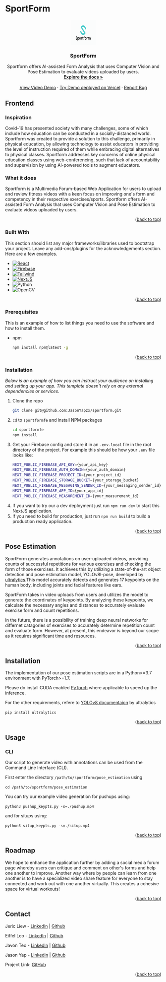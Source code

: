 # SportForm

<div id="top"></div>

<div align="center">
  <a href="https://github.com/JasonYapzx/sportform">
    <img src="./sportformfe/public/Logo1.svg" alt="Logo" width="80" height="80">
  </a>

  <h3 align="center">SportForm</h3>

  <p align="center">
    Sportform offers AI-assisted Form Analysis that uses Computer Vision and Pose Estimation to evaluate videos uploaded by users. 
    <br />
    <a href="https://github.com/JasonYapzx/sportform/"><strong>Explore the docs »</strong></a>
    <br />
    <br />
    <a href="https://www.youtube.com/watch?v=ZICofXfZx4o">View Video Demo</a>
    ·
    <a href="https://sportform.vercel.app/">Try Demo deployed on Vercel</a>
    ·
    <a href="mailto: infinitysparkteam@gmail.com">Report Bug</a>
  </p>
</div>

## Frontend

### Inspiration
Covid-19 has presented society with many challenges, some of which include how education can be conducted in a socially-distanced world. Sportform was created to provide a solution to this challenge, primarily in physical education, by allowing technology to assist educators in providing the level of instruction required of them while embracing digital alternatives to physical classes. Sportform addresses key concerns of online physical education classes using web-conferencing, such that lack of accountability and supervision by using AI-powered tools to augment educators.

### What it does
Sportform is a Multimedia Forum-based Web Application for users to upload and review fitness videos with a keen focus on improving one's form and competency in their respective exercises/sports. Sportform offers AI-assisted Form Analysis that uses Computer Vision and Pose Estimation to evaluate videos uploaded by users. 

<p align="right">(<a href="#top">back to top</a>)</p>

### Built With

This section should list any major frameworks/libraries used to bootstrap your project. Leave any add-ons/plugins for the acknowledgements section. Here are a few examples.

- [![React][react.js]][react-url]
- [![Firebase][firebase]][firebase-url]
- [![Tailwind][tailwind]][tailwind-url]
- [![NextJS][nextjs]][nextjs-url]
- ![Python](https://img.shields.io/badge/python-3670A0?style=for-the-badge&logo=python&logoColor=ffdd54)
- ![OpenCV](https://img.shields.io/badge/opencv-%23white.svg?style=for-the-badge&logo=opencv&logoColor=white)


<p align="right">(<a href="#top">back to top</a>)</p>

### Prerequisites

This is an example of how to list things you need to use the software and how to install them.

- npm
  ```sh
  npm install npm@latest -g
  ```

<p align="right">(<a href="#top">back to top</a>)</p>

### Installation

_Below is an example of how you can instruct your audience on installing and setting up your app. This template doesn't rely on any external dependencies or services._

1. Clone the repo
   ```sh
   git clone git@github.com:JasonYapzx/sportform.git
   ```
2. `cd` to `sportformfe` and install NPM packages
   ```sh
   cd sportformfe
   npm install
   ```
3. Get your Firebase config and store it in an `.env.local` file in the root directory of the project. For example this should be how your `.env` file looks like:
    ```sh
    NEXT_PUBLIC_FIREBASE_API_KEY={your_api_key}
    NEXT_PUBLIC_FIREBASE_AUTH_DOMAIN={your_auth_domain}
    NEXT_PUBLIC_FIREBASE_PROJECT_ID={your_project_id}
    NEXT_PUBLIC_FIREBASE_STORAGE_BUCKET={your_storage_bucket}
    NEXT_PUBLIC_FIREBASE_MESSAGING_SENDER_ID={your_messaging_sender_id}
    NEXT_PUBLIC_FIREBASE_APP_ID={your_app_id}
    NEXT_PUBLIC_FIREBASE_MEASUREMENT_ID={your_measurement_id}
    ```
4. If you want to try our a dev deployment just run `npm run dev` to start this NextJS application.
5. If you need to build for production, just run `npm run build` to build a production ready application.

<p align="right">(<a href="#top">back to top</a>)</p>

## Pose Estimation

SportForm generates annotations on user-uploaded videos, providing counts of successful repetitions for various exercises and checking the form of those exercises. It achieves this by utilizing a state-of-the-art object detection and pose estimation model, YOLOv8l-pose, developed by [ultralytics](https://github.com/ultralytics/ultralytics).This model accurately detects and generates 17 keypoints on the human body, including joints and facial features like ears.

SportForm takes in video uploads from users and utilizes the model to generate the coordinates of keypoints. By analyzing these keypoints, we calculate the necessary angles and distances to accurately evaluate exercise form and count repetitions.

In the future, there is a possibility of training deep neural networks for differnet catagories of exercises to accurately determine repetition count and evaluate form. However, at present, this endeavor is beyond our scope as it requires significant time and resources.

<p align="right">(<a href="#top">back to top</a>)</p>


## Installation

The implementation of our pose estimation scripts are in a Python>=3.7 environment with PyTorch>=1.7.

Please do install CUDA enabled [PyTorch](https://pytorch.org/get-started/locally/) where applicable to speed up the inference.

For the other requirements, refere to [YOLOv8 documentaion](https://github.com/ultralytics/ultralytics) by ultralytics

`pip install ultralytics`

<p align="right">(<a href="#top">back to top</a>)</p>


## Usage

### CLI

Our script to generate video with annotations can be used from the Command Line Interface (CLI).

First enter the directory `/path/to/sportform/pose_estimation` using

`cd /path/to/sportform/pose_estimation`

You can try our example video generation for pushups using:

`python3 pushup_keypts.py -s=./pushup.mp4`

and for situps using:

`python3 situp_keypts.py -s=./situp.mp4`

<p align="right">(<a href="#top">back to top</a>)</p>


## Roadmap
We hope to enhance the application further by adding a social media forum page whereby
users can critique and comment on other's forms and help one another to improve. Another way
where by people can learn from one another is to have a specialized video share feature for everyone
to stay connected and work out with one another virtually. This creates a cohesive space for virtual workouts!

<p align="right">(<a href="#top">back to top</a>)</p>

<!-- CONTACT -->

## Contact

Jeric Liew - [Linkedin](https://www.linkedin.com/in/jericlew) | [Github](https://github.com/JericLew)

Eiffel Leo - [LinkedIn](https://www.linkedin.com/in/eiffel-leo/) | [Github](https://github.com/JavonTeo)

Javon Teo - [LinkedIn](https://www.linkedin.com/in/javon-teo-tze-kai/) | [Github](https://github.com/EiffelLKF)

Jason Yap - [Linkedin](https://www.linkedin.com/in/ja-sony/) | [Github](https://github.com/JasonYapzx)

Project Link: [GitHub](https://github.com/JasonYapzx/sportform/)

<p align="right">(<a href="#top">back to top</a>)</p>


[react.js]: https://img.shields.io/badge/React-20232A?style=for-the-badge&logo=react&logoColor=61DAFB
[react-url]: https://reactjs.org/
[firebase]: https://img.shields.io/badge/firebase-%23039BE5.svg?style=for-the-badge&logo=firebase
[firebase-url]: https://firebase.google.com/
[tailwind]: https://img.shields.io/badge/tailwindcss-%2338B2AC.svg?style=for-the-badge&logo=tailwind-css&logoColor=white
[tailwind-url]: https://tailwindcss.com/
[nextjs]: https://img.shields.io/badge/Next-black?style=for-the-badge&logo=next.js&logoColor=white
[nextjs-url]: https://nextjs.org/
